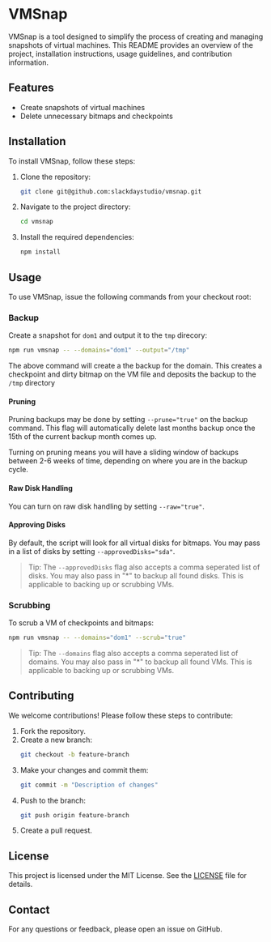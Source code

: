 # VMSnap

VMSnap is a tool designed to simplify the process of creating and managing 
snapshots of virtual machines. This README provides an overview of the project, 
installation instructions, usage guidelines, and contribution information.

## Features

- Create snapshots of virtual machines
- Delete unnecessary bitmaps and checkpoints

## Installation

To install VMSnap, follow these steps:

1. Clone the repository:
    ```sh
    git clone git@github.com:slackdaystudio/vmsnap.git
    ```
2. Navigate to the project directory:
    ```sh
    cd vmsnap
    ```
3. Install the required dependencies:
    ```sh
    npm install
    ```

## Usage

To use VMSnap, issue the following commands from your checkout root:

### Backup

Create a snapshot for `dom1` and output it to the `tmp` direcory:
```sh
npm run vmsnap -- --domains="dom1" --output="/tmp" 
```
The above command will create a the backup for the domain.  This creates a 
checkpoint and dirty bitmap on the VM file and deposits the backup to the `/tmp`
directory

#### Pruning

Pruning backups may be done by setting `--prune="true"` on the backup command.
This flag will automatically delete last months backup once the 15th of the 
current backup month comes up.  

Turning on pruning means you will have a sliding window of backups between 2-6
weeks of time, depending on where you are in the backup cycle.

#### Raw Disk Handling

You can turn on raw disk handling by setting `--raw="true"`.  

#### Approving Disks

By default, the script will look for all virtual disks for bitmaps.  You may 
pass in a list of disks by setting `--approvedDisks="sda"`.

>Tip: The `--approvedDisks` flag also accepts a comma seperated list of disks.
You may also pass in "*" to backup all found disks.  This is applicable to 
backing up or scrubbing VMs.

### Scrubbing

To scrub a VM of checkpoints and bitmaps:
```sh
npm run vmsnap -- --domains="dom1" --scrub="true" 
```

>Tip: The `--domains` flag also accepts a comma seperated list of domains.  You 
may also pass in "*" to backup all found VMs.  This is applicable to backing up 
or scrubbing VMs.

## Contributing

We welcome contributions! Please follow these steps to contribute:

1. Fork the repository.
2. Create a new branch:
    ```sh
    git checkout -b feature-branch
    ```
3. Make your changes and commit them:
    ```sh
    git commit -m "Description of changes"
    ```
4. Push to the branch:
    ```sh
    git push origin feature-branch
    ```
5. Create a pull request.

## License

This project is licensed under the MIT License. See the [LICENSE](LICENSE) file 
for details.

## Contact

For any questions or feedback, please open an issue on GitHub.
